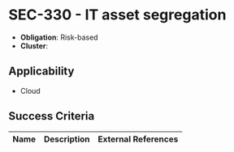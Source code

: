 # SEC-330 - IT asset segregation

- **Obligation**: Risk-based
- **Cluster**: 






## Applicability

- Cloud



## Success Criteria

| Name | Description | External References |
| ----- | ---------- | ------------------- |


